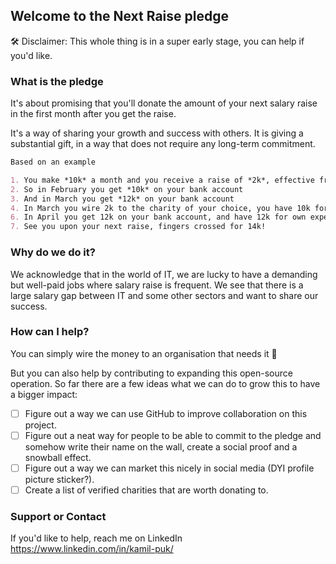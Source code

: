 ## Welcome to the Next Raise pledge

🛠 Disclaimer: This whole thing is in a super early stage, you can help if you'd like.

### What is the pledge

It's about promising that you'll donate the amount of your next salary raise in the first month after you get the raise.

It's a way of sharing your growth and success with others. It is giving a substantial gift, in a way that does not require any long-term commitment.

```markdown
Based on an example

1. You make *10k* a month and you receive a raise of *2k*, effective from March
2. So in February you get *10k* on your bank account
3. And in March you get *12k* on your bank account
4. In March you wire 2k to the charity of your choice, you have 10k for own expenses as before
6. In April you get 12k on your bank account, and have 12k for own expenses 💰
7. See you upon your next raise, fingers crossed for 14k!
```

### Why do we do it?

We acknowledge that in the world of IT, we are lucky to have a demanding but well-paid jobs where salary raise is frequent. We see that there is a large salary gap between IT and some other sectors and want to share our success. 

### How can I help?

You can simply wire the money to an organisation that needs it 💸 

But you can also help by contributing to expanding this open-source operation. So far there are a few ideas what we can do to grow this to have a bigger impact:
- [ ] Figure out a way we can use GitHub to improve collaboration on this project.
- [ ] Figure out a neat way for people to be able to commit to the pledge and somehow write their name on the wall, create a social proof and a snowball effect.
- [ ] Figure out a way we can market this nicely in social media (DYI profile picture sticker?).
- [ ] Create a list of verified charities that are worth donating to.

### Support or Contact

If you'd like to help, reach me on LinkedIn https://www.linkedin.com/in/kamil-puk/
